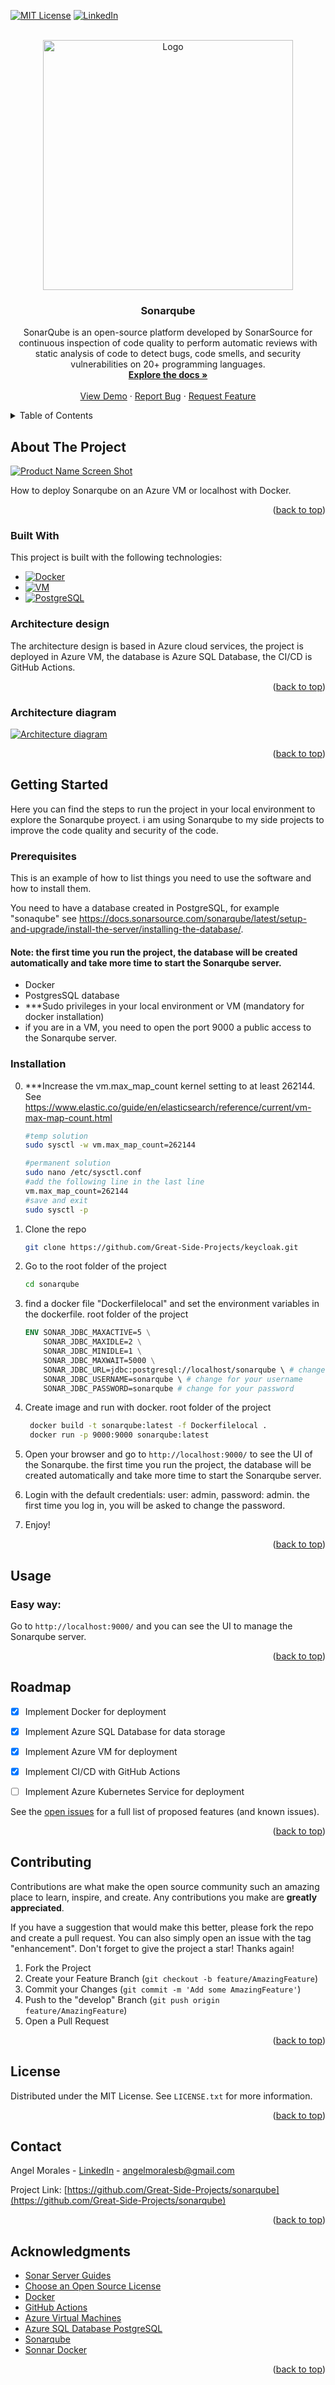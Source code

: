 <a name="readme-top"></a>


[![MIT License][license-shield]][license-url]
[![LinkedIn][linkedin-shield]][linkedin-url]


<!-- PROJECT LOGO -->
<br />
<div align="center">
  <a href="https://www.sonarqube.org/">
    <img src="https://assets-eu-01.kc-usercontent.com:443/b1ac63b6-1e65-01f4-6f38-e97c0e9214a1/12e3974b-220d-4cde-8f17-2ff9fa9d9c27/SonarQube_Logo.svg" alt="Logo" width="400" height="">
  </a>

  <h3 align="center">Sonarqube</h3>

  <p align="center">
    SonarQube is an open-source platform developed by SonarSource for continuous inspection of code quality to perform automatic reviews with static analysis of code to detect bugs, code smells, and security vulnerabilities on 20+ programming languages.
    <br />
    <a href="https://docs.sonarsource.com/sonarqube/latest/"><strong>Explore the docs »</strong></a>
    <br />
    <br />
    <a href="http://20.64.115.37:9000/">View Demo</a>
    ·
    <a href="https://github.com/Great-Side-Projects/sonarqube/issues">Report Bug</a>
    ·
    <a href="https://github.com/Great-Side-Projects/sonarqube/issues/new">Request Feature</a>
  </p>
</div>



<!-- TABLE OF CONTENTS -->
<details>
  <summary>Table of Contents</summary>
  <ol>
    <li>
      <a href="#about-the-project">About The Project</a>
      <ul>
        <li><a href="#built-with">Built With</a></li>
        <li><a href="#Architecture-design">Architecture design</a></li>
        <li><a href="#Architecture-diagram">Architecture diagram</a></li>
     </ul>
    </li>
    <li>
      <a href="#getting-started">Getting Started</a>
      <ul>
        <li><a href="#prerequisites">Prerequisites</a></li>
        <li><a href="#installation">Installation</a></li>
      </ul>
    </li>
    <li><a href="#usage">Usage</a></li>
    <li><a href="#roadmap">Roadmap</a></li>
    <li><a href="#contributing">Contributing</a></li>
    <li><a href="#license">License</a></li>
    <li><a href="#contact">Contact</a></li>
    <li><a href="#acknowledgments">Acknowledgments</a></li>
  </ol>
</details>

<!-- ABOUT THE PROJECT -->
## About The Project

[![Product Name Screen Shot][product-screenshot-UI]](http://20.64.115.37:9000/)

How to deploy Sonarqube on an Azure VM or localhost with Docker. 

<p align="right">(<a href="#readme-top">back to top</a>)</p>


### Built With

This project is built with the following technologies:


* [![Docker][DockerImage]](https://www.docker.com/)
* [![VM][AzureVM]](https://azure.microsoft.com/es-es/services/virtual-machines/)
* [![PostgreSQL][PostgreSQL]](https://www.postgresql.org/)

### Architecture design

The architecture design is based in Azure cloud services, the project is deployed in Azure VM, the database is Azure SQL Database, the CI/CD is GitHub Actions.

<p align="right">(<a href="#readme-top">back to top</a>)</p>

### Architecture diagram
[![Architecture diagram][architecture-diagram]](http://20.64.115.37:9000)

<p align="right">(<a href="#readme-top">back to top</a>)</p>


<!-- GETTING STARTED -->
## Getting Started

Here you can find the steps to run the project in your local environment to explore the Sonarqube proyect. i am using Sonarqube to my side projects to improve the code quality and security of the code. 

### Prerequisites

This is an example of how to list things you need to use the software and how to install them.

You need to have a database created in PostgreSQL, for example "sonaqube" see https://docs.sonarsource.com/sonarqube/latest/setup-and-upgrade/install-the-server/installing-the-database/.
#### Note: the first time you run the project, the database will be created automatically and take more time to start the Sonarqube server. 

* Docker
* PostgresSQL database
* ***Sudo privileges in your local environment or VM (mandatory for docker installation)
* if you are in a VM, you need to open the port 9000 a public access to the Sonarqube server. 

### Installation
0. ***Increase the vm.max_map_count kernel setting to at least 262144. See https://www.elastic.co/guide/en/elasticsearch/reference/current/vm-max-map-count.html
    ```sh
    #temp solution
    sudo sysctl -w vm.max_map_count=262144
    
    #permanent solution
    sudo nano /etc/sysctl.conf
    #add the following line in the last line
    vm.max_map_count=262144
    #save and exit
    sudo sysctl -p
    ```

1. Clone the repo
   ```sh
   git clone https://github.com/Great-Side-Projects/keycloak.git
   ```
2. Go to the root folder of the project
   ```sh
   cd sonarqube
   ``` 
3.  find a docker file "Dockerfilelocal"  and set the environment variables in the dockerfile. root folder of the project
    ```dockerfile
    ENV SONAR_JDBC_MAXACTIVE=5 \
        SONAR_JDBC_MAXIDLE=2 \
        SONAR_JDBC_MINIDLE=1 \
        SONAR_JDBC_MAXWAIT=5000 \
        SONAR_JDBC_URL=jdbc:postgresql://localhost/sonarqube \ # change localhost for the ip of your database
        SONAR_JDBC_USERNAME=sonarqube \ # change for your username
        SONAR_JDBC_PASSWORD=sonarqube # change for your password
    ```

4. Create image and run with docker. root folder of the project 
 
   ```sh
    docker build -t sonarqube:latest -f Dockerfilelocal .
    docker run -p 9000:9000 sonarqube:latest
   ```
5. Open your browser and go to `http://localhost:9000/` to see the UI of the Sonarqube. the first time you run the project, the database will be created automatically and take more time to start the Sonarqube server. 
6. Login with the default credentials: user: admin, password: admin. the first time you log in, you will be asked to change the password.  
7. Enjoy!

<p align="right">(<a href="#readme-top">back to top</a>)</p>

<!-- USAGE EXAMPLES -->
## Usage

### Easy way:
Go to `http://localhost:9000/` and you can see the UI to manage the Sonarqube server.


<p align="right">(<a href="#readme-top">back to top</a>)</p>


<!-- ROADMAP -->
## Roadmap

- [x] Implement Docker for deployment
- [x] Implement Azure SQL Database for data storage
- [x] Implement Azure VM for deployment
- [x] Implement CI/CD with GitHub Actions
- [ ] Implement Azure Kubernetes Service for deployment


See the [open issues](https://github.com/Great-Side-Projects/sonarqube/issues) for a full list of proposed features (and known issues).

<p align="right">(<a href="#readme-top">back to top</a>)</p>

<!-- CONTRIBUTING -->
## Contributing

Contributions are what make the open source community such an amazing place to learn, inspire, and create. Any contributions you make are **greatly appreciated**.

If you have a suggestion that would make this better, please fork the repo and create a pull request. You can also simply open an issue with the tag "enhancement".
Don't forget to give the project a star! Thanks again!

1. Fork the Project
2. Create your Feature Branch (`git checkout -b feature/AmazingFeature`)
3. Commit your Changes (`git commit -m 'Add some AmazingFeature'`)
4. Push to the "develop" Branch (`git push origin feature/AmazingFeature`)
5. Open a Pull Request

<p align="right">(<a href="#readme-top">back to top</a>)</p>


<!-- LICENSE -->
## License

Distributed under the MIT License. See `LICENSE.txt` for more information.

<p align="right">(<a href="#readme-top">back to top</a>)</p>

<!-- CONTACT -->
## Contact

Angel Morales - [LinkedIn](https://www.linkedin.com/in/angelmoralesb/) - angelmoralesb@gmail.com

Project Link: [https://github.com/Great-Side-Projects/sonarqube](https://github.com/Great-Side-Projects/sonarqube)

<p align="right">(<a href="#readme-top">back to top</a>)</p>



<!-- ACKNOWLEDGMENTS -->
## Acknowledgments

* [Sonar Server Guides](https://www.keycloak.org/guides#server)
* [Choose an Open Source License](https://choosealicense.com)
* [Docker](https://www.docker.com/)
* [GitHub Actions](https://docs.github.com/es/actions)
* [Azure Virtual Machines](https://azure.microsoft.com/es-es/services/virtual-machines/)
* [Azure SQL Database PostgreSQL](https://azure.microsoft.com/es-es/products/postgresql)
* [Sonarqube](https://www.sonarqube.org/)
* [Sonnar Docker](https://docs.sonarsource.com/sonarqube/latest/setup-and-upgrade/install-the-server/installing-sonarqube-from-docker/)

 
<p align="right">(<a href="#readme-top">back to top</a>)</p>


<!-- MARKDOWN LINKS & IMAGES -->
<!-- https://www.markdownguide.org/basic-syntax/#reference-style-links -->
[contributors-shield]: https://img.shields.io/github/contributors/othneildrew/Best-README-Template.svg?style=for-the-badge
[contributors-url]: https://github.com/Great-Side-Projects/sonarqube/graphs/contributors
[forks-shield]: https://img.shields.io/github/forks/othneildrew/Best-README-Template.svg?style=for-the-badge
[forks-url]: https://github.com/Great-Side-Projects/sonarqube/forks
[stars-shield]: https://img.shields.io/github/stars/othneildrew/Best-README-Template.svg?style=for-the-badge
[stars-url]: https://github.com/Great-Side-Projects/sonarqube/stargazers
[issues-shield]: https://img.shields.io/github/issues/othneildrew/
[issues-url]: https://github.com/Great-Side-Projects/sonarqube/issues
[license-shield]: https://img.shields.io/github/license/othneildrew/Best-README-Template.svg?style=for-the-badge
[license-url]: https://github.com/Great-Side-Projects/quickshortapi/blob/main/LICENSE
[linkedin-shield]: https://img.shields.io/badge/-LinkedIn-black.svg?style=for-the-badge&logo=linkedin&colorB=555
[linkedin-url]: https://www.linkedin.com/in/angelmoralesb/
[product-screenshot-UI]: images/screenshotUI.png
[DockerImage]: https://img.shields.io/badge/Docker-0db7ed?style=for-the-badge&logo=docker&logoColor=white
[PostgreSQL]: https://img.shields.io/badge/PostgreSQL-336791?style=for-the-badge&logo=postgresql&logoColor=white
[architecture-diagram]: images/Sonarqube-Architecture-Design.drawio.png
[AzureVM]: https://img.shields.io/badge/Azure%20VM-0089D6?style=for-the-badge&logo=microsoft-azure&logoColor=white